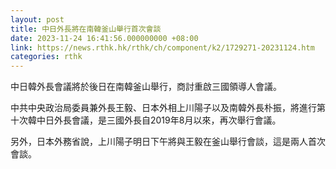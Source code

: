 ```yaml
---
layout: post
title: 中日外長將在南韓釜山舉行首次會談
date: 2023-11-24 16:41:56.000000000 +08:00
link: https://news.rthk.hk/rthk/ch/component/k2/1729271-20231124.htm
categories: rthk
---
```


中日韓外長會議將於後日在南韓釜山舉行，商討重啟三國領導人會議。

中共中央政治局委員兼外長王毅、日本外相上川陽子以及南韓外長朴振，將進行第十次韓中日外長會議，是三國外長自2019年8月以來，再次舉行會議。

另外，日本外務省說，上川陽子明日下午將與王毅在釜山舉行會談，這是兩人首次會談。
